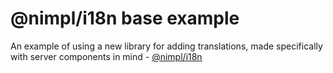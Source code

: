 # @nimpl/i18n base example

An example of using a new library for adding translations, made specifically with server components in mind - [@nimpl/i18n](https://github.com/vordgi/nimpl-i18n)
